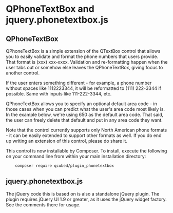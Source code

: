 # QPhoneTextBox and jquery.phonetextbox.js

## QPhoneTextBox
QPhoneTextBox is a simple extension of the QTextBox control that 
allows you to easily validate and format the phone numbers that users provide. 
That format is (xxx) xxx-xxxx. Validation and re-formatting happen when
the user tabs out or somehow else leaves the QPhoneTextBox, giving focus
to another control.

If the user enters something different - for example, a phone number without 
spaces like 1112223344, it will be reformatted to (111) 222-3344 if possible. 
Same with inputs like 111-222-3344, etc.

QPhoneTextBox allows you to specify an optional default area code - in those cases
when you can predict what the user's area code most likely is. In the example below,
we're using 650 as the default area code. That said, the user can freely delete
that default and put in any area code they want.
		
Note that the control currently supports only North American phone formats - 
it can be easily extended to support other formats as well. If you do end up
writing an extension of this control, please do share it.

This control is now installable by Composer. To install, execute the following on your command line
from within your main installation directory:
```
	composer require qcubed/plugin_phonetextbox
```    

## jquery.phonetextbox.js
The jQuery code this is based on is also a standalone jQuery plugin. The plugin requires jQuery UI 1.9 or greater, as it uses the jQuery widget factory. See the comments there for usage.
